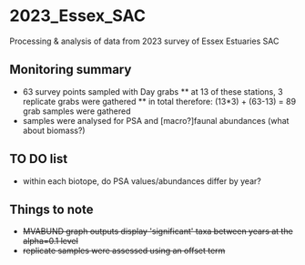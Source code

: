 # 2023_Essex_SAC
Processing &amp; analysis of data  from 2023 survey of Essex Estuaries SAC

## Monitoring summary
* 63 survey points sampled with Day grabs
** at 13 of these stations, 3 replicate grabs were gathered
** in total therefore: (13*3) + (63-13) = 89 grab samples were gathered
* samples were analysed for PSA and [macro?]faunal abundances (what about biomass?)

## TO DO list
* within each biotope, do PSA values/abundances differ by year?

## Things to note
* ~~MVABUND graph outputs display 'significant' taxa between years at the alpha=0.1 level~~
* ~~replicate samples were assessed using an offset term~~